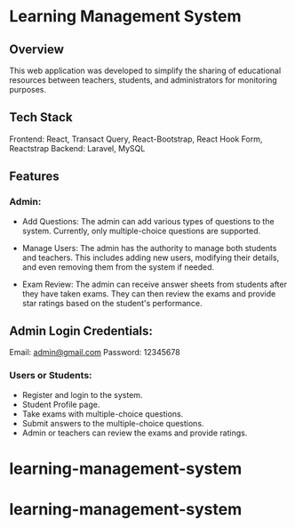 # Learning Management System

## Overview

This web application was developed to simplify the sharing of educational resources between teachers, students, and administrators for monitoring purposes.

## Tech Stack

Frontend: React, Transact Query, React-Bootstrap, React Hook Form, Reactstrap
Backend: Laravel, MySQL

## Features

### Admin:

- Add Questions: The admin can add various types of questions to the system. Currently, only multiple-choice questions are supported.

- Manage Users: The admin has the authority to manage both students and teachers. This includes adding new users, modifying their details, and even removing them from the system if needed.

- Exam Review: The admin can receive answer sheets from students after they have taken exams. They can then review the exams and provide star ratings based on the student's performance.

## Admin Login Credentials:
Email: admin@gmail.com
Password: 12345678

### Users or Students:

- Register and login to the system.
- Student Profile page.
- Take exams with multiple-choice questions.
- Submit answers to the multiple-choice questions.
- Admin or teachers can review the exams and provide ratings.

# learning-management-system
# learning-management-system
